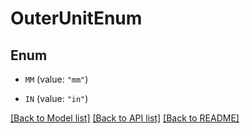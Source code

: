# OuterUnitEnum

## Enum


* `MM` (value: `"mm"`)

* `IN` (value: `"in"`)


[[Back to Model list]](../README.md#documentation-for-models) [[Back to API list]](../README.md#documentation-for-api-endpoints) [[Back to README]](../README.md)


